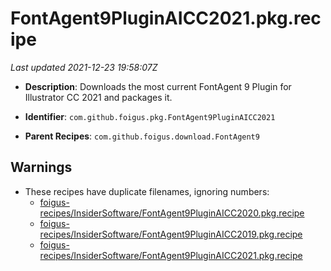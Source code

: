 # FontAgent9PluginAICC2021.pkg.recipe

_Last updated 2021-12-23 19:58:07Z_

- **Description**: Downloads the most current FontAgent 9 Plugin for Illustrator CC 2021 and packages it.

- **Identifier**: `com.github.foigus.pkg.FontAgent9PluginAICC2021`

- **Parent Recipes**: `com.github.foigus.download.FontAgent9`

## Warnings

- These recipes have duplicate filenames, ignoring numbers:
    - [foigus-recipes/InsiderSoftware/FontAgent9PluginAICC2020.pkg.recipe](/autopkg-dupe-tracker/foigus-recipes/InsiderSoftware/FontAgent9PluginAICC2020.pkg.recipe)
    - [foigus-recipes/InsiderSoftware/FontAgent9PluginAICC2019.pkg.recipe](/autopkg-dupe-tracker/foigus-recipes/InsiderSoftware/FontAgent9PluginAICC2019.pkg.recipe)
    - [foigus-recipes/InsiderSoftware/FontAgent9PluginAICC2021.pkg.recipe](/autopkg-dupe-tracker/foigus-recipes/InsiderSoftware/FontAgent9PluginAICC2021.pkg.recipe)
